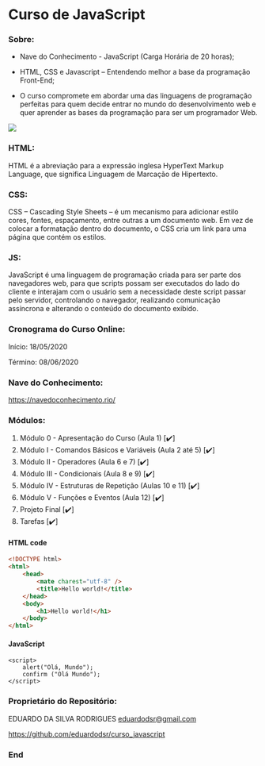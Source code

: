 # Curso de JavaScript

### Sobre:

- Nave do Conhecimento - JavaScript (Carga Horária de 20 horas);

- HTML, CSS e Javascript – Entendendo melhor a base da programação Front-End;

- O curso compromete em abordar uma das linguagens de programação perfeitas para quem decide entrar no mundo do desenvolvimento web e quer aprender as bases da programação para ser um programador Web.


![](https://apexensino.com.br/wp-content/uploads/2017/11/html-css-javascript.jpg)


### HTML:

HTML é a abreviação para a expressão inglesa HyperText Markup Language, que significa Linguagem de Marcação de Hipertexto.

### CSS:

CSS – Cascading Style Sheets – é um mecanismo para adicionar estilo cores, fontes, espaçamento, entre outras a um documento web. Em vez de colocar a formatação dentro do documento, o CSS cria um link para uma página que contém os estilos.

### JS:

JavaScript é uma linguagem de programação criada para ser parte dos navegadores web, para que scripts possam ser executados do lado do cliente e interajam com o usuário sem a necessidade deste script passar pelo servidor, controlando o navegador, realizando comunicação assíncrona e alterando o conteúdo do documento exibido.


### Cronograma do Curso Online:

Início: 18/05/2020 

Término: 08/06/2020


### Nave do Conhecimento:

<https://navedoconhecimento.rio/>

### Módulos:
                 
1. Módulo 0 - Apresentação do Curso (Aula 1) [✔️]
2. Módulo I - Comandos Básicos e Variáveis (Aula 2 até 5) [✔️]
3. Módulo II - Operadores (Aula 6 e 7) [✔️]
4. Módulo III - Condicionais (Aula 8 e 9) [✔️]
5. Módulo IV - Estruturas de Repetição (Aulas 10 e 11) [✔️]
6. Módulo V - Funções e Eventos (Aula 12) [✔️]
7. Projeto Final [✔️]
8. Tarefas [✔️]


#### HTML code

```html
<!DOCTYPE html>
<html>
    <head>
        <mate charest="utf-8" />
        <title>Hello world!</title>
    </head>
    <body>
        <h1>Hello world!</h1>
    </body>
</html>
```

#### JavaScript

    <script>
        alert("Olá, Mundo");
        confirm ("Olá Mundo");
    </script>


### Proprietário do Repositório:

EDUARDO DA SILVA RODRIGUES
eduardodsr@gmail.com

<https://github.com/eduardodsr/curso_javascript>

### End
